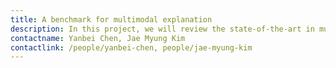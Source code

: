 ```yaml
---
title: A benchmark for multimodal explanation
description: In this project, we will review the state-of-the-art in multi-modal explanation, and establish a benchmark of the existing techniques. The goal of this project is to contribute a better understanding of existing approaches and propose convincing quantitative, qualitative evaluation metrics for multimodal explanation.
contactname: Yanbei Chen, Jae Myung Kim
contactlink: /people/yanbei-chen, people/jae-myung-kim
---
```

